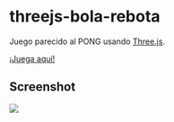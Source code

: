 threejs-bola-rebota
===================

Juego parecido al PONG usando [Three.js](https://github.com/mrdoob/three.js/tree/).

[¡Juega aquí!](http://binary-sequence.github.com/threejs-bola-rebota/)

## Screenshot
<img src="https://raw.github.com/binary-sequence/threejs-bola-rebota/master/screenshot-bola-rebota-3d.jpg" style="border:0;">
